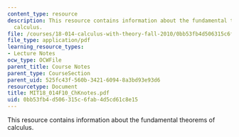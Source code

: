 ```yaml
---
content_type: resource
description: This resource contains information about the fundamental theorems of
  calculus.
file: /courses/18-014-calculus-with-theory-fall-2010/0bb53fb4d506315c6fab4d5cd61c8e15_MIT18_014F10_ChKnotes.pdf
file_type: application/pdf
learning_resource_types:
- Lecture Notes
ocw_type: OCWFile
parent_title: Course Notes
parent_type: CourseSection
parent_uid: 525fc43f-560b-3421-6094-8a3bd93e93d6
resourcetype: Document
title: MIT18_014F10_ChKnotes.pdf
uid: 0bb53fb4-d506-315c-6fab-4d5cd61c8e15
---
```

This resource contains information about the fundamental theorems of calculus.

